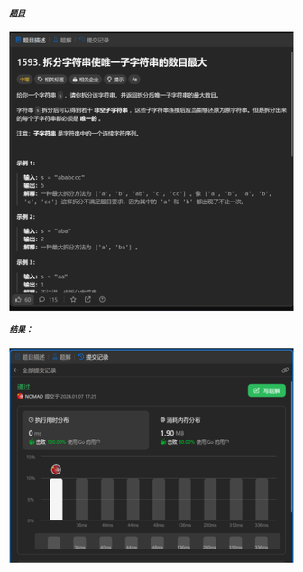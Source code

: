 ##### [题目](https://leetcode.cn/problems/split-a-string-into-the-max-number-of-unique-substrings/description/)
![pic](img.png)
##### 结果：
![pic](result.png)